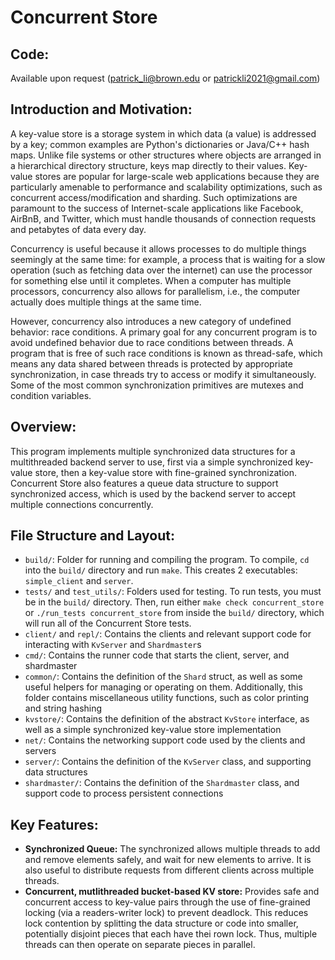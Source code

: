 # Concurrent Store

## Code:
Available upon request (patrick_li@brown.edu or patrickli2021@gmail.com)

## Introduction and Motivation:
A key-value store is a storage system in which data (a value) is addressed by a key; common examples are Python's dictionaries or Java/C++ hash maps. Unlike file systems or other structures where objects are arranged in a hierarchical directory structure, keys map directly to their values. Key-value stores are popular for large-scale web applications because they are particularly amenable to performance and scalability optimizations, such as concurrent access/modification and sharding. Such optimizations are paramount to the success of Internet-scale applications like Facebook, AirBnB, and Twitter, which must handle thousands of connection requests and petabytes of data every day.

Concurrency is useful because it allows processes to do multiple things seemingly at the same time: for example, a process that is waiting for a slow operation (such as fetching data over the internet) can use the processor for something else until it completes. When a computer has multiple processors, concurrency also allows for parallelism, i.e., the computer actually does multiple things at the same time.

However, concurrency also introduces a new category of undefined behavior: race conditions. A primary goal for any concurrent program is to avoid undefined behavior due to race conditions between threads. A program that is free of such race conditions is known as thread-safe, which means any data shared between threads is protected by appropriate synchronization, in case threads try to access or modify it simultaneously. Some of the most common synchronization primitives are mutexes and condition variables.

## Overview:
This program implements multiple synchronized data structures for a multithreaded backend server to use, first via a simple synchronized key-value store, then a key-value store with fine-grained synchronization. Concurrent Store also features a queue data structure to support synchronized access, which is used by the backend server to accept multiple connections concurrently.

## File Structure and Layout:
- `build/`: Folder for running and compiling the program. To compile, `cd` into the `build/` directory and run `make`. This creates 2 executables: `simple_client` and `server`.
- `tests/` and `test_utils/`: Folders used for testing. To run tests, you must be in the `build/` directory. Then, run either `make check concurrent_store` or `./run_tests concurrent_store` from inside the `build/` directory, which will run all of the Concurrent Store tests.
- `client/` and `repl/`: Contains the clients and relevant support code for interacting with `KvServer` and `Shardmaster`s
- `cmd/`: Contains the runner code that starts the client, server, and shardmaster
- `common/`: Contains the definition of the `Shard` struct, as well as some useful helpers for managing or operating on them. Additionally, this folder contains miscellaneous utility functions, such as color printing and string hashing
- `kvstore/`: Contains the definition of the abstract `KvStore` interface, as well as a simple synchronized key-value store implementation
- `net/`: Contains the networking support code used by the clients and servers
- `server/`: Contains the definition of the `KvServer` class, and supporting data structures
- `shardmaster/`: Contains the definition of the `Shardmaster` class, and support code to process persistent connections

## Key Features:
- **Synchronized Queue:** The synchronized allows multiple threads to add and remove elements safely, and wait for new elements to arrive. It is also useful to distribute requests from different clients across multiple threads.
- **Concurrent, mutlithreaded bucket-based KV store:** Provides safe and concurrent access to key-value pairs through the use of fine-grained locking (via a readers-writer lock) to prevent deadlock. This reduces lock contention by splitting the data structure or code into smaller, potentially disjoint pieces that each have thei rown lock. Thus, multiple threads can then operate on separate pieces in parallel.
